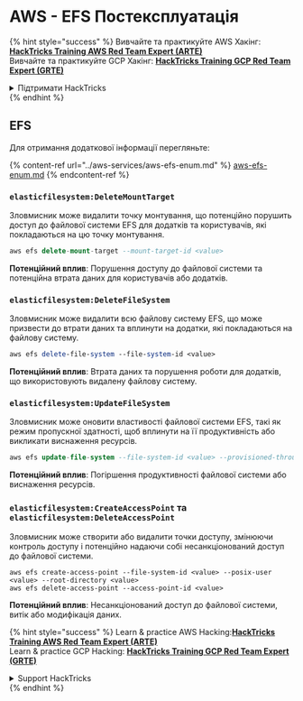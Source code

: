 # AWS - EFS Постексплуатація

{% hint style="success" %}
Вивчайте та практикуйте AWS Хакінг:<img src="../../../.gitbook/assets/image (1) (1) (1) (1).png" alt="" data-size="line">[**HackTricks Training AWS Red Team Expert (ARTE)**](https://training.hacktricks.xyz/courses/arte)<img src="../../../.gitbook/assets/image (1) (1) (1) (1).png" alt="" data-size="line">\
Вивчайте та практикуйте GCP Хакінг: <img src="../../../.gitbook/assets/image (2) (1).png" alt="" data-size="line">[**HackTricks Training GCP Red Team Expert (GRTE)**<img src="../../../.gitbook/assets/image (2) (1).png" alt="" data-size="line">](https://training.hacktricks.xyz/courses/grte)

<details>

<summary>Підтримати HackTricks</summary>

* Перевірте [**плани підписки**](https://github.com/sponsors/carlospolop)!
* **Приєднуйтесь до** 💬 [**групи Discord**](https://discord.gg/hRep4RUj7f) або [**групи Telegram**](https://t.me/peass) або **слідкуйте** за нами в **Twitter** 🐦 [**@hacktricks\_live**](https://twitter.com/hacktricks_live)**.**
* **Діліться хакерськими трюками, надсилаючи PR до** [**HackTricks**](https://github.com/carlospolop/hacktricks) та [**HackTricks Cloud**](https://github.com/carlospolop/hacktricks-cloud) репозиторіїв на github.

</details>
{% endhint %}

## EFS

Для отримання додаткової інформації перегляньте:

{% content-ref url="../aws-services/aws-efs-enum.md" %}
[aws-efs-enum.md](../aws-services/aws-efs-enum.md)
{% endcontent-ref %}

### `elasticfilesystem:DeleteMountTarget`

Зловмисник може видалити точку монтування, що потенційно порушить доступ до файлової системи EFS для додатків та користувачів, які покладаються на цю точку монтування.
```sql
aws efs delete-mount-target --mount-target-id <value>
```
**Потенційний вплив**: Порушення доступу до файлової системи та потенційна втрата даних для користувачів або додатків.

### `elasticfilesystem:DeleteFileSystem`

Зловмисник може видалити всю файлову систему EFS, що може призвести до втрати даних та вплинути на додатки, які покладаються на файлову систему.
```perl
aws efs delete-file-system --file-system-id <value>
```
**Потенційний вплив**: Втрата даних та порушення роботи для додатків, що використовують видалену файлову систему.

### `elasticfilesystem:UpdateFileSystem`

Зловмисник може оновити властивості файлової системи EFS, такі як режим пропускної здатності, щоб вплинути на її продуктивність або викликати виснаження ресурсів.
```sql
aws efs update-file-system --file-system-id <value> --provisioned-throughput-in-mibps <value>
```
**Потенційний вплив**: Погіршення продуктивності файлової системи або виснаження ресурсів.

### `elasticfilesystem:CreateAccessPoint` та `elasticfilesystem:DeleteAccessPoint`

Зловмисник може створити або видалити точки доступу, змінюючи контроль доступу і потенційно надаючи собі несанкціонований доступ до файлової системи.
```arduino
aws efs create-access-point --file-system-id <value> --posix-user <value> --root-directory <value>
aws efs delete-access-point --access-point-id <value>
```
**Потенційний вплив**: Несанкціонований доступ до файлової системи, витік або модифікація даних.

{% hint style="success" %}
Learn & practice AWS Hacking:<img src="../../../.gitbook/assets/image (1) (1) (1) (1).png" alt="" data-size="line">[**HackTricks Training AWS Red Team Expert (ARTE)**](https://training.hacktricks.xyz/courses/arte)<img src="../../../.gitbook/assets/image (1) (1) (1) (1).png" alt="" data-size="line">\
Learn & practice GCP Hacking: <img src="../../../.gitbook/assets/image (2) (1).png" alt="" data-size="line">[**HackTricks Training GCP Red Team Expert (GRTE)**<img src="../../../.gitbook/assets/image (2) (1).png" alt="" data-size="line">](https://training.hacktricks.xyz/courses/grte)

<details>

<summary>Support HackTricks</summary>

* Check the [**subscription plans**](https://github.com/sponsors/carlospolop)!
* **Join the** 💬 [**Discord group**](https://discord.gg/hRep4RUj7f) or the [**telegram group**](https://t.me/peass) or **follow** us on **Twitter** 🐦 [**@hacktricks\_live**](https://twitter.com/hacktricks_live)**.**
* **Share hacking tricks by submitting PRs to the** [**HackTricks**](https://github.com/carlospolop/hacktricks) and [**HackTricks Cloud**](https://github.com/carlospolop/hacktricks-cloud) github repos.

</details>
{% endhint %}

